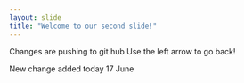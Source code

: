 ```yaml
---
layout: slide
title: "Welcome to our second slide!"
---
```

Changes are pushing to git hub
Use the left arrow to go back!

New change added today 17 June

